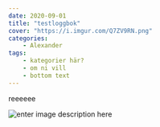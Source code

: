 ```yaml
---
date: 2020-09-01
title: "testloggbok"
cover: "https://i.imgur.com/Q7ZV9RN.png"
categories: 
    - Alexander 
tags:
    - kategorier här?
    - om ni vill
    - bottom text
---
```


reeeeee 

![enter image description here](https://i.imgur.com/TQCyK0x.jpg)
